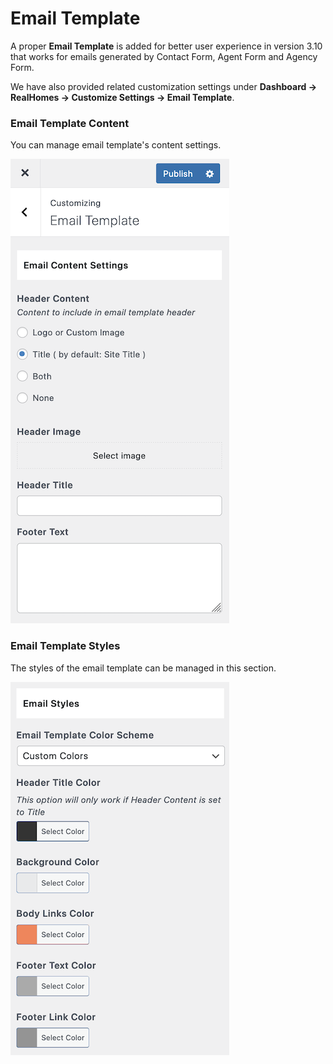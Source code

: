 # Email Template

 A proper **Email Template** is added for better user experience in version 3.10 that works for emails generated by Contact Form, Agent Form and Agency Form.
 
 We have also provided related customization settings under **Dashboard → RealHomes → Customize Settings → Email Template**.


### **Email Template Content**

You can manage email template's content settings.

![Email Template Settings](images/email-template/email-content-settings.png)

### **Email Template Styles**

The styles of the email template can be managed in this section.

![Email Template](images/email-template/email-styles.png)